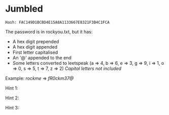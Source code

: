 # Jumbled

`Hash: FAC149D1BCBD4E15A8A1133667E8321F3B4C1FCA`

The password is in rockyou.txt, but it has:
  - A hex digit prepended  
  - A hex digit appended 
  - First letter capitalised
  - An '@' appended to the end
  - Some letters converted to leetspeak (a => 4, b => 6, e => 3, g => 9, i => 1, o => 0, s => 5, t => 7, z => 2) *Capital letters not included*

Example: *rockme* => *fR0ckm37@*


Hint 1:

Hint 2:

Hint 3:
